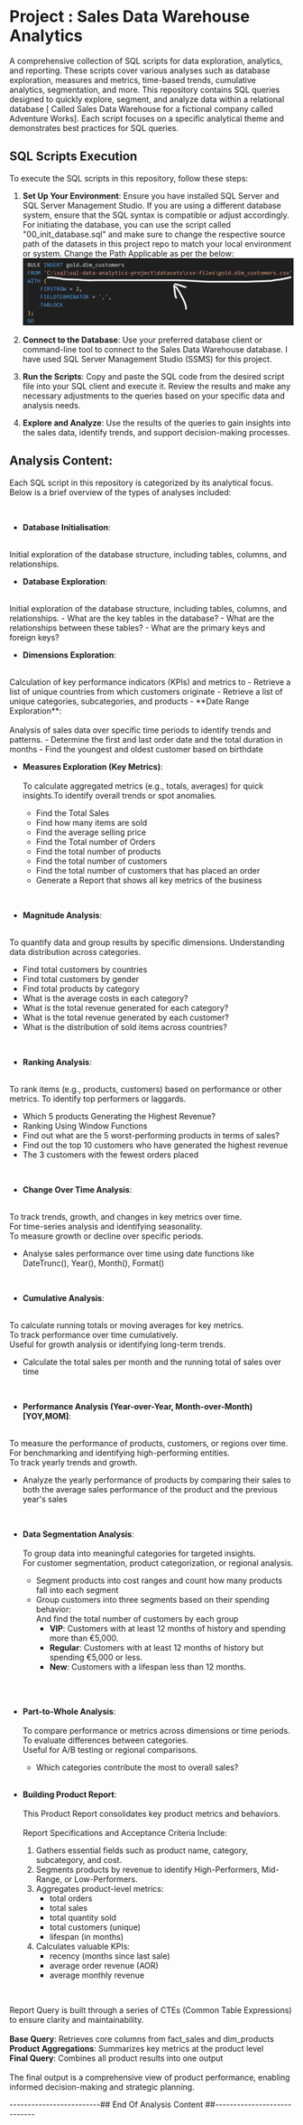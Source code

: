# Project : Sales Data Warehouse Analytics

A comprehensive collection of SQL scripts for data exploration, analytics, and reporting. These scripts cover various analyses such as database exploration, measures and metrics, time-based trends, cumulative analytics, segmentation, and more.
This repository contains SQL queries designed to quickly explore, segment, and analyze data within a relational database [ Called Sales Data Warehouse for a fictional company called Adventure Works]. Each script focuses on a specific analytical theme and demonstrates best practices for SQL queries.

## SQL Scripts Execution

To execute the SQL scripts in this repository, follow these steps:

1. **Set Up Your Environment**: Ensure you have installed SQL Server and SQL Server Management Studio. If you are using a different database system, ensure that the SQL syntax is compatible or adjust accordingly. For initiating the database, you can use the script called "00_init_database.sql" and make sure to change the respective source path of the datasets in this project repo to match your local environment or system.
   Change the Path Applicable as per the below:
![title](Images/00_Change_Source_SQL_Script_Path.jpg)
2. **Connect to the Database**: Use your preferred database client or command-line tool to connect to the Sales Data Warehouse database. I have used SQL Server Management Studio (SSMS) for this project.

3. **Run the Scripts**: Copy and paste the SQL code from the desired script file into your SQL client and execute it. Review the results and make any necessary adjustments to the queries based on your specific data and analysis needs.

4. **Explore and Analyze**: Use the results of the queries to gain insights into the sales data, identify trends, and support decision-making processes.


## Analysis Content:

Each SQL script in this repository is categorized by its analytical focus. Below is a brief overview of the types of analyses included:

<br> 

- **Database Initialisation**: <br>
<br>
  Initial exploration of the database structure, including tables, columns, and relationships.

<br> 


- **Database Exploration**: <br>
<br>
  Initial exploration of the database structure, including tables, columns, and relationships.      
  - What are the key tables in the database?
  - What are the relationships between these tables?
  - What are the primary keys and foreign keys?

<br> 

 
- **Dimensions Exploration**: <br>
<br>
  Calculation of key performance indicators (KPIs) and metrics to
  - Retrieve a list of unique countries from which customers originate
  - Retrieve a list of unique categories, subcategories, and products
- **Date Range Exploration**: <br>
<br>
  Analysis of sales data over specific time periods to identify trends and patterns.
  - Determine the first and last order date and the total duration in months  
  - Find the youngest and oldest customer based on birthdate

<br> 


- **Measures Exploration (Key Metrics)**: <br>
  <br>
  To calculate aggregated metrics (e.g., totals, averages) for quick insights.To identify overall trends or spot anomalies.

  - Find the Total Sales
  - Find how many items are sold
  - Find the average selling price
  - Find the Total number of Orders
  - Find the total number of products
  - Find the total number of customers
  - Find the total number of customers that has placed an order
  - Generate a Report that shows all key metrics of the business

<br> 

  
- **Magnitude Analysis**: <br>
<br>
  To quantify data and group results by specific dimensions. Understanding data distribution across categories.

  - Find total customers by countries
  - Find total customers by gender
  - Find total products by category
  - What is the average costs in each category?
  - What is the total revenue generated for each category?
  - What is the total revenue generated by each customer?
  - What is the distribution of sold items across countries?

<br> 

- **Ranking Analysis**: <br>
<br>
  To rank items (e.g., products, customers) based on performance or other metrics.
  To identify top performers or laggards.

  - Which 5 products Generating the Highest Revenue?
  - Ranking Using Window Functions
  - Find out what are the 5 worst-performing products in terms of sales?
  - Find out the top 10 customers who have generated the highest revenue
  - The 3 customers with the fewest orders placed

<br> 

- **Change Over Time Analysis**: <br>
<br>
  To track trends, growth, and changes in key metrics over time.<br>
  For time-series analysis and identifying seasonality.<br>
  To measure growth or decline over specific periods.

  - Analyse sales performance over time using date functions like DateTrunc(), Year(), Month(), Format()

<br> 

- **Cumulative Analysis**: <br>
<br>
  To calculate running totals or moving averages for key metrics.<br>
  To track performance over time cumulatively.<br>
  Useful for growth analysis or identifying long-term trends.

  - Calculate the total sales per month and the running total of sales over time

<br> 

- **Performance Analysis (Year-over-Year, Month-over-Month) [YOY,MOM]**: <br>
<br>
  To measure the performance of products, customers, or regions over time.<br>
  For benchmarking and identifying high-performing entities.<br>
  To track yearly trends and growth.

  - Analyze the yearly performance of products by comparing their sales to both the average sales performance of the product and the previous year's sales

<br> 

- **Data Segmentation Analysis**: <br>
  <br>
  To group data into meaningful categories for targeted insights.<br>
  For customer segmentation, product categorization, or regional analysis.

  - Segment products into cost ranges and count how many products fall into each segment
  - Group customers into three segments based on their spending behavior: <br>
   And find the total number of customers by each group<br>
  	- **VIP**: Customers with at least 12 months of history and spending more than €5,000.
  	- **Regular**: Customers with at least 12 months of history but spending €5,000 or less.
  	- **New**: Customers with a lifespan less than 12 months. 
<br>
<br>  

- **Part-to-Whole Analysis**: <br>
  <br>
  To compare performance or metrics across dimensions or time periods.<br>
  To evaluate differences between categories.<br>
  Useful for A/B testing or regional comparisons.<br>

  - Which categories contribute the most to overall sales?<br><br>
  
- **Building Product Report**:<br>
  <br>
  This Product Report consolidates key product metrics and behaviors.<br><br>
  Report Specifications and Acceptance Criteria Include: <br>
    1. Gathers essential fields such as product name, category, subcategory, and cost.<br>
    2. Segments products by revenue to identify High-Performers, Mid-Range, or Low-Performers. <br>
    3. Aggregates product-level metrics:
       - total orders
       - total sales
       - total quantity sold
       - total customers (unique)
       - lifespan (in months)<br>
    4. Calculates valuable KPIs:
       - recency (months since last sale)
       - average order revenue (AOR)
       - average monthly revenue<br>
<br>
  
Report Query is built through a series of CTEs (Common Table Expressions) to ensure clarity and maintainability.<br>
<br>
**Base Query**: Retrieves core columns from fact_sales and dim_products<br>
**Product Aggregations**: Summarizes key metrics at the product level<br>
**Final Query**: Combines all product results into one output<br>
<br>
The final output is a comprehensive view of product performance, enabling informed decision-making and strategic planning.


-------------------------## End Of Analysis Content ##----------------------------